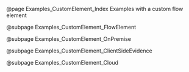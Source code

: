 @page Examples_CustomElement_Index Examples with a custom flow element

@subpage Examples_CustomElement_FlowElement

@subpage Examples_CustomElement_OnPremise

@subpage Examples_CustomElement_ClientSideEvidence

@subpage Examples_CustomElement_Cloud
